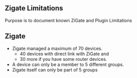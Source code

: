 ## Zigate Limitations

Purpose is to document known ZiGate and Plugin Limitations


## Zigate

* Zigate managed a maximum of 70 devices.
  * 40 devices with direct link with ZiGate and 
  * 30 more if you have some router devices. 
* A device can only be a member to 5 different groups.
* Zigate itself can only be part of 5 groups
